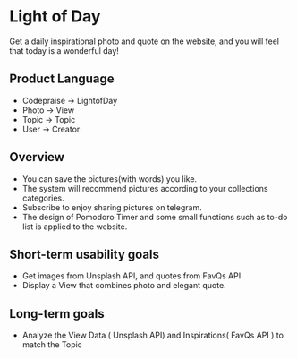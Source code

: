 # Light of Day

Get a daily inspirational photo and quote on the website, and you will feel that today is a wonderful day!

## Product  Language

- Codepraise -> LightofDay
- Photo -> View
- Topic ->  Topic
- User -> Creator

## Overview

- You can save the pictures(with words) you like.
- The system will recommend pictures according to your collections categories.
- Subscribe to enjoy sharing pictures on telegram.
- The design of Pomodoro Timer and some small functions such as to-do list is applied to the website.

## Short-term usability goals

- Get images from Unsplash API, and quotes from FavQs API
- Display a View that combines photo and elegant quote.

## Long-term goals

- Analyze the View Data ( Unsplash API) and Inspirations( FavQs API ) to match the Topic
